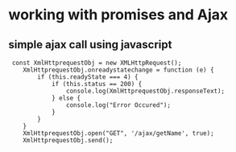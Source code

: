 # working with promises and Ajax

## simple ajax call using javascript

     const XmlHttprequestObj = new XMLHttpRequest();
        XmlHttprequestObj.onreadystatechange = function (e) {
            if (this.readyState === 4) {
                if (this.status == 200) {
                    console.log(XmlHttprequestObj.responseText);
                } else {
                    console.log("Error Occured");
                }
            }
        }
        XmlHttprequestObj.open("GET", '/ajax/getName', true);
        XmlHttprequestObj.send();
